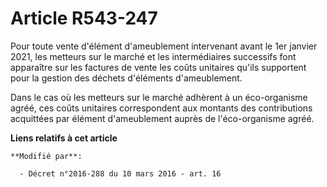 # Article R543-247

Pour toute vente d'élément d'ameublement intervenant avant le 1er janvier 2021, les metteurs sur le marché et les
intermédiaires successifs font apparaître sur les factures de vente les coûts unitaires qu'ils supportent pour la gestion des
déchets d'éléments d'ameublement. 

Dans le cas où les metteurs sur le marché adhèrent à un éco-organisme agréé, ces coûts unitaires correspondent aux montants
des contributions acquittées par élément d'ameublement auprès de l'éco-organisme agréé.

**Liens relatifs à cet article**

	**Modifié par**:

	  - Décret n°2016-288 du 10 mars 2016 - art. 16
